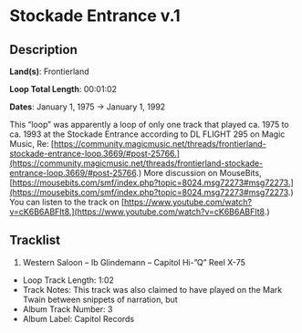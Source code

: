 # Stockade Entrance v.1

## Description

**Land(s)**: Frontierland

**Loop Total Length**: 00:01:02

**Dates**: January 1, 1975 → January 1, 1992

This “loop” was apparently a loop of only one track that played ca. 1975 to ca. 1993 at the Stockade Entrance according to DL FLIGHT 295 on Magic Music, Re: [https://community.magicmusic.net/threads/frontierland-stockade-entrance-loop.3669/#post-25766.](https://community.magicmusic.net/threads/frontierland-stockade-entrance-loop.3669/#post-25766.) More discussion on MouseBits, [https://mousebits.com/smf/index.php?topic=8024.msg72273#msg72273.](https://mousebits.com/smf/index.php?topic=8024.msg72273#msg72273.) You can listen to the track on [https://www.youtube.com/watch?v=cK6B6ABFIt8.](https://www.youtube.com/watch?v=cK6B6ABFIt8.)

## Tracklist

1. Western Saloon – Ib Glindemann – Capitol Hi-”Q” Reel X-75
- Loop Track Length: 1:02
- Track Notes: This track was also claimed to have played on the Mark Twain between snippets of narration, but
- Album Track Number: 3
- Album Label: Capitol Records
